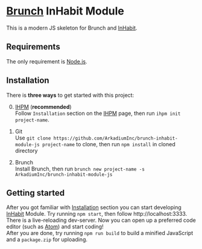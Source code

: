 [Brunch] InHabit Module
=======================

This is a modern JS skeleton for Brunch and [InHabit].

## Requirements
The only requirement is [Node.js].

## Installation
There is **three ways** to get started with this project:

0. [IHPM] (**recommended**)  
   Follow `Installation` section on the [IHPM] page, then run `ihpm init project-name`.

0. Git  
   Use `git clone https://github.com/ArkadiumInc/brunch-inhabit-module-js project-name` to clone, then run `npm install` in cloned directory

0. Brunch  
   Install Brunch, then run `brunch new project-name -s ArkadiumInc/brunch-inhabit-module-js`

## Getting started
After you got familiar with [Installation](#Installation) section you can start developing [InHabit] Module.
Try running `npm start`, then follow http://localhost:3333.
There is a live-reloading dev-server.
Now you can open up a preferred code editor (such as [Atom]) and start coding!  
After you are done, try running `npm run build` to build a minified JavaScript and a `package.zip` for uploading.

[Brunch]: http://brunch.io/
[InHabit]: http://www.arkadium.com/
[Node.js]: http://nodejs.org/
[IHPM]: https://github.com/ArkadiumInc/node-ihpm
[Git]: https://git-scm.com/
[Atom]: https://atom.io/
